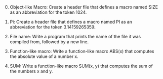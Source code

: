 0. Object-like Macro: Create a header file that defines a macro named SIZE as an abbreviation for the token 1024.

1. Pi: Create a header file that defines a macro named PI as an abbreviation for the token 3.14159265359.

2. File name: Write a program that prints the name of the file it was compiled from, followed by a new line.

3. Function-like macro: Write a function-like macro ABS(x) that computes the absolute value of a number x.

4. SUM: Write a function-like macro SUM(x, y) that computes the sum of the numbers x and y.

